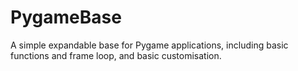# PygameBase
A simple expandable base for Pygame applications, including basic functions and frame loop, and basic customisation.
